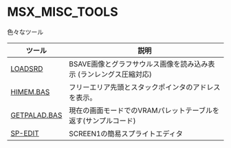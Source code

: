 # MSX_MISC_TOOLS

色々なツール

|ツール|説明|
|---|---|
| [LOADSRD](LOADSRD) | BSAVE画像とグラフサウルス画像を読み込み表示 (ランレングス圧縮対応) 
| [HIMEM.BAS  ](HIMEM.BAS  ) | フリーエリア先頭とスタックポインタのアドレスを表示。
| [GETPALAD.BAS](GETPALAD.BAS)|現在の画面モードでのVRAMパレットテーブルを返す(サンプルコード)
| [SP-EDIT](SP-EDIT)|SCREEN1の簡易スプライトエディタ

